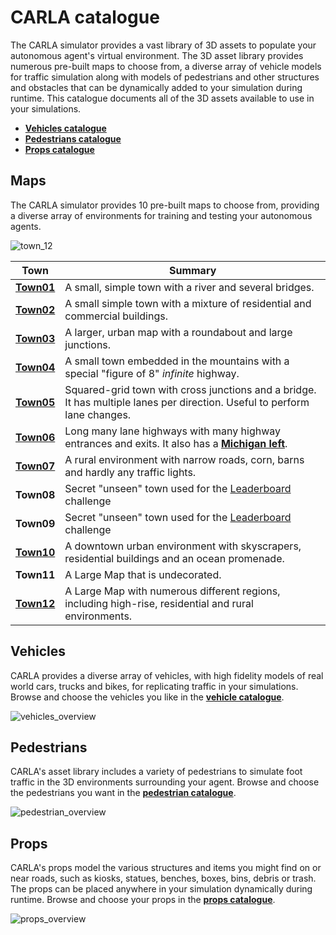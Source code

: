 # CARLA catalogue

The CARLA simulator provides a vast library of 3D assets to populate your autonomous agent's virtual environment. The 3D asset library provides numerous pre-built maps to choose from, a diverse array of vehicle models for traffic simulation along with models of pedestrians and other structures and obstacles that can be dynamically added to your simulation during runtime. This catalogue documents all of the 3D assets available to use in your simulations. 

* [__Vehicles catalogue__](catalogue_vehicles.md)
* [__Pedestrians catalogue__](catalogue_pedestrians.md)
* [__Props catalogue__](catalogue_props.md)

## Maps

The CARLA simulator provides 10 pre-built maps to choose from, providing a diverse array of environments for training and testing your autonomous agents. 

![town_12](../img/catalogue/maps/town12/town12.webp)

| Town       | Summary |
| -----------| ------  |
| [__Town01__](map_town01.md)  | A small, simple town with a river and several bridges.|
| [__Town02__](map_town02.md) | A small simple town with a mixture of residential and commercial buildings.|
| [__Town03__](map_town03.md) | A larger, urban map with a roundabout and large junctions.|
| [__Town04__](map_town04.md) | A small town embedded in the mountains with a special "figure of 8" *infinite* highway.|
| [__Town05__](map_town05.md) | Squared-grid town with cross junctions and a bridge. It has multiple lanes per direction. Useful to perform lane changes.  |
| [__Town06__](map_town06.md) | Long many lane highways with many highway entrances and exits. It also has a [**Michigan left**](<https://en.wikipedia.org/wiki/Michigan_left>). |
| [__Town07__](map_town07.md) | A rural environment with narrow roads, corn, barns and hardly any traffic lights. |
| **Town08** | Secret "unseen" town used for the [Leaderboard](https://leaderboard.carla.org/) challenge |
| **Town09** | Secret "unseen" town used for the [Leaderboard](https://leaderboard.carla.org/) challenge |
| [__Town10__](map_town10.md) | A downtown urban environment with skyscrapers, residential buildings and an ocean promenade.|
| __Town11__ | A Large Map that is undecorated.|
| [__Town12__](map_town12.md) | A Large Map with numerous different regions, including high-rise, residential and rural environments.|

## Vehicles

CARLA provides a diverse array of vehicles, with high fidelity models of real world cars, trucks and bikes, for replicating traffic in your simulations. Browse and choose the vehicles you like in the [__vehicle catalogue__](catalogue_vehicles.md).

![vehicles_overview](../img/catalogue/vehicles/vehicles_overview.webp)

## Pedestrians

CARLA's asset library includes a variety of pedestrians to simulate foot traffic in the 3D environments surrounding your agent. Browse and choose the pedestrians you want in the [__pedestrian catalogue__](catalogue_pedestrians.md).

![pedestrian_overview](../img/catalogue/pedestrians/pedestrians_overview.webp)

## Props

CARLA's props model the various structures and items you might find on or near roads, such as kiosks, statues, benches, boxes, bins, debris or trash. The props can be placed anywhere in your simulation dynamically during runtime. Browse and choose your props in the [__props catalogue__](catalogue_props.md).

![props_overview](../img/catalogue/props/props_overview.webp)

